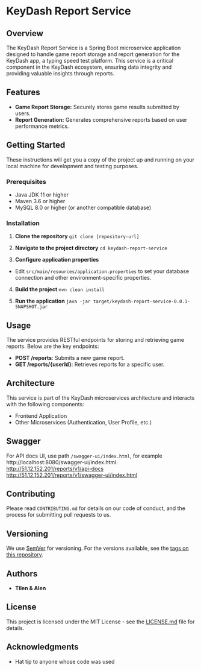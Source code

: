 # KeyDash Report Service

## Overview
The KeyDash Report Service is a Spring Boot microservice application designed to handle game report storage and report generation for the KeyDash app, a typing speed test platform. This service is a critical component in the KeyDash ecosystem, ensuring data integrity and providing valuable insights through reports.

## Features
- **Game Report Storage:** Securely stores game results submitted by users.
- **Report Generation:** Generates comprehensive reports based on user performance metrics.

## Getting Started
These instructions will get you a copy of the project up and running on your local machine for development and testing purposes.

### Prerequisites
- Java JDK 11 or higher
- Maven 3.6 or higher
- MySQL 8.0 or higher (or another compatible database)

### Installation
1. **Clone the repository**
`git clone [repository-url]`

2. **Navigate to the project directory**
`cd keydash-report-service`

3. **Configure application properties**
- Edit `src/main/resources/application.properties` to set your database connection and other environment-specific properties.

4. **Build the project**
`mvn clean install`

5. **Run the application**
`java -jar target/keydash-report-service-0.0.1-SNAPSHOT.jar`


## Usage
The service provides RESTful endpoints for storing and retrieving game reports. Below are the key endpoints:

- **POST /reports**: Submits a new game report.
- **GET /reports/{userId}**: Retrieves reports for a specific user.

## Architecture
This service is part of the KeyDash microservices architecture and interacts with the following components:
- Frontend Application
- Other Microservices (Authentication, User Profile, etc.)

## Swagger
For API docs UI, use path `/swagger-ui/index.html`, for example http://localhost:8080/swagger-ui/index.html. 
http://51.12.152.201/reports/v1/api-docs
http://51.12.152.201/reports/v1/swagger-ui/index.html

## Contributing
Please read `CONTRIBUTING.md` for details on our code of conduct, and the process for submitting pull requests to us.

## Versioning
We use [SemVer](http://semver.org/) for versioning. For the versions available, see the [tags on this repository](repository-url/tags).

## Authors
- **Tilen & Alen**

## License
This project is licensed under the MIT License - see the [LICENSE.md](LICENSE.md) file for details.

## Acknowledgments
- Hat tip to anyone whose code was used
